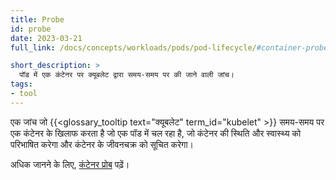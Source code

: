 ```yaml
---
title: Probe
id: probe
date: 2023-03-21
full_link: /docs/concepts/workloads/pods/pod-lifecycle/#container-probes

short_description: >
  पॉड में एक कंटेनर पर क्यूबलेट द्वारा समय-समय पर की जाने वाली जांच।
tags:
- tool
---
```

एक जांच जो {{<glossary_tooltip text="क्यूबलेट" term_id="kubelet" >}} समय-समय पर एक कंटेनर के खिलाफ करता है जो एक पॉड में चल रहा है, जो कंटेनर की स्थिति और स्वास्थ्य को परिभाषित करेगा और कंटेनर के जीवनचक्र को सूचित करेगा।

<!--more-->

अधिक जानने के लिए, [कंटेनर प्रोब](/docs/concepts/workloads/pods/pod-lifecycle/#container-probes) पढ़ें।
